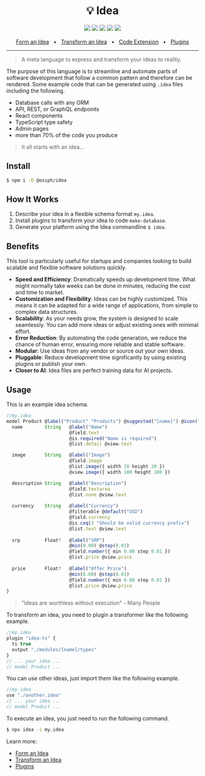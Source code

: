 <div align="center">
  <h1>💡 Idea</h1>
  <a href="https://www.npmjs.com/package/@ossph/idea"><img src="https://img.shields.io/npm/v/@ossph/idea.svg?style=flat" /></a>
  <a href="https://github.com/OSSPhilippines/idea/blob/main/LICENSE"><img src="https://img.shields.io/badge/license-MIT-blue" /></a>
  <a href="https://github.com/OSSPhilippines/idea/commits/main/"><img src="https://img.shields.io/github/last-commit/OSSPhilippines/idea" /></a>
  <a href="https://github.com/OSSPhilippines/idea/actions"><img src="https://img.shields.io/github/actions/workflow/status/OSSPhilippines/idea/test.yml" /></a>
  <a href="https://github.com/OSSPhilippines/idea/blob/main/docs/contribute.md"><img src="https://img.shields.io/badge/PRs-welcome-brightgreen.svg" /></a>
  <br />
  <br />
  <a href="https://github.com/OSSPhilippines/idea/blob/main/docs/schema.md">Form an Idea</a>
  <span>&nbsp;&nbsp;•&nbsp;&nbsp;</span>
  <a href="https://github.com/OSSPhilippines/idea/blob/main/docs/transform.md">Transform an Idea</a>
  <span>&nbsp;&nbsp;•&nbsp;&nbsp;</span>
  <a href="https://marketplace.visualstudio.com/items?itemName=ossph.idea-langugage">Code Extension</a>
  <span>&nbsp;&nbsp;•&nbsp;&nbsp;</span>
  <a href="https://github.com/OSSPhilippines/idea/blob/main/docs/plugins.md">Plugins</a>
  <br />
  <hr />
</div>

> A meta language to express and transform your ideas to reality. 

The purpose of this language is to streamline and automate parts of 
software development that follow a common pattern and therefore can be 
rendered. Some example code that can be generated using `.idea` files 
including the following.

 - Database calls with any ORM
 - API, REST, or GraphQL endpoints
 - React components
 - TypeScript type safety
 - Admin pages
 - more than 70% of the code you produce

> It all starts with an idea...

## Install

```bash
$ npm i -D @ossph/idea
```

## How It Works

 1. Describe your idea in a flexible schema format `my.idea`.
 2. Install plugins to transform your idea to code `make-database`.
 3. Generate your platform using the Idea commandline `$ idea`.

## Benefits

This tool is particularly useful for startups and companies looking 
to build scalable and flexible software solutions quickly. 

 - **Speed and Efficiency**: Dramatically speeds up development time. 
   What might normally take weeks can be done in minutes, reducing the 
   cost and time to market.
 - **Customization and Flexibility**: Ideas can be highly customized. 
   This means it can be adapted for a wide range of applications, from 
   simple to complex data structures.
 - **Scalability**: As your needs grow, the system is designed to 
   scale seamlessly. You can add more ideas or adjust existing ones 
   with minimal effort.
 - **Error Reduction**: By automating the code generation, we reduce 
   the chance of human error, ensuring more reliable and stable 
   software.
 - **Modular**: Use ideas from any vendor or source out your own ideas.
 - **Pluggable**: Reduce development time significantly by using 
   existing plugins or publish your own. 
 - **Closer to AI**: Idea files are perfect training data for AI 
   projects.

## Usage

This is an example idea schema.

```js
//my.idea
model Product @label("Product" "Products") @suggested("[name]") @icon("gift") {
  name        String   @label("Name") 
                       @field.text
                       @is.required("Name is required")
                       @list.detail @view.text

  image       String   @label("Image") 
                       @field.image
                       @list.image({ width 20 height 20 }) 
                       @view.image({ width 100 height 100 })

  description String   @label("Description") 
                       @field.textarea
                       @list.none @view.text
  
  currency    String   @label("Currency")
                       @filterable @default("USD")
                       @field.currency
                       @is.ceq(3 "Should be valid currency prefix")
                       @list.text @view.text
  
  srp         Float?   @label("SRP")
                       @min(0.00) @step(0.01)
                       @field.number({ min 0.00 step 0.01 })
                       @list.price @view.price
  
  price       Float?   @label("Offer Price")
                       @min(0.00) @step(0.01)
                       @field.number({ min 0.00 step 0.01 })
                       @list.price @view.price
}
```

> "Ideas are worthless without execution" - Many People

To transform an idea, you need to plugin a transformer like the 
following example.

```js
//my.idea
plugin "idea-ts" {
  ts true
  output "./modules/[name]/types"
}
// ... your idea ...
// model Product ...
```

You can use other ideas, just import them like the following example.

```js
//my.idea
use "./another.idea"
// ... your idea ...
// model Product ...
```

To execute an idea, you just need to run the following command.

```bash
$ npx idea -i my.idea
```

Learn more:

 - [Form an Idea](//github.com/OSSPhilippines/idea/blob/main/docs/schema.md)
 - [Transform an Idea](//github.com/OSSPhilippines/idea/blob/main/docs/transform.md)
 - [Plugins](//github.com/OSSPhilippines/idea/blob/main/docs/plugins.md)
